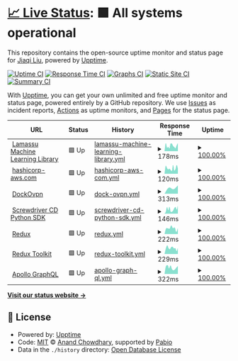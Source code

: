 # [📈 Live Status](https://status.qubitpi.org): <!--live status--> **🟩 All systems operational**

This repository contains the open-source uptime monitor and status page for [Jiaqi Liu](www.qubitpi.org), powered by [Upptime](https://github.com/upptime/upptime).

[![Uptime CI](https://github.com/QubitPi/documentation-status/workflows/Uptime%20CI/badge.svg)](https://github.com/QubitPi/documentation-status/actions?query=workflow%3A%22Uptime+CI%22)
[![Response Time CI](https://github.com/QubitPi/documentation-status/workflows/Response%20Time%20CI/badge.svg)](https://github.com/QubitPi/documentation-status/actions?query=workflow%3A%22Response+Time+CI%22)
[![Graphs CI](https://github.com/QubitPi/documentation-status/workflows/Graphs%20CI/badge.svg)](https://github.com/QubitPi/documentation-status/actions?query=workflow%3A%22Graphs+CI%22)
[![Static Site CI](https://github.com/QubitPi/documentation-status/workflows/Static%20Site%20CI/badge.svg)](https://github.com/QubitPi/documentation-status/actions?query=workflow%3A%22Static+Site+CI%22)
[![Summary CI](https://github.com/QubitPi/documentation-status/workflows/Summary%20CI/badge.svg)](https://github.com/QubitPi/documentation-status/actions?query=workflow%3A%22Summary+CI%22)

With [Upptime](https://upptime.js.org), you can get your own unlimited and free uptime monitor and status page, powered entirely by a GitHub repository. We use [Issues](https://github.com/QubitPi/documentation-status/issues) as incident reports, [Actions](https://github.com/QubitPi/documentation-status/actions) as uptime monitors, and [Pages](https://status.qubitpi.org) for the status page.

<!--start: status pages-->
<!-- This summary is generated by Upptime (https://github.com/upptime/upptime) -->
<!-- Do not edit this manually, your changes will be overwritten -->
<!-- prettier-ignore -->
| URL | Status | History | Response Time | Uptime |
| --- | ------ | ------- | ------------- | ------ |
| <img alt="" src="https://icons.duckduckgo.com/ip3/docs.lamassu.dev.ico" height="13"> [Lamassu Machine Learning Library](https://docs.lamassu.dev/en/latest/) | 🟩 Up | [lamassu-machine-learning-library.yml](https://github.com/QubitPi/documentation-status/commits/HEAD/history/lamassu-machine-learning-library.yml) | <details><summary><img alt="Response time graph" src="./graphs/lamassu-machine-learning-library/response-time-week.png" height="20"> 178ms</summary><br><a href="https://status.qubitpi.org/history/lamassu-machine-learning-library"><img alt="Response time 179" src="https://img.shields.io/endpoint?url=https%3A%2F%2Fraw.githubusercontent.com%2FQubitPi%2Fdocumentation-status%2FHEAD%2Fapi%2Flamassu-machine-learning-library%2Fresponse-time.json"></a><br><a href="https://status.qubitpi.org/history/lamassu-machine-learning-library"><img alt="24-hour response time 266" src="https://img.shields.io/endpoint?url=https%3A%2F%2Fraw.githubusercontent.com%2FQubitPi%2Fdocumentation-status%2FHEAD%2Fapi%2Flamassu-machine-learning-library%2Fresponse-time-day.json"></a><br><a href="https://status.qubitpi.org/history/lamassu-machine-learning-library"><img alt="7-day response time 178" src="https://img.shields.io/endpoint?url=https%3A%2F%2Fraw.githubusercontent.com%2FQubitPi%2Fdocumentation-status%2FHEAD%2Fapi%2Flamassu-machine-learning-library%2Fresponse-time-week.json"></a><br><a href="https://status.qubitpi.org/history/lamassu-machine-learning-library"><img alt="30-day response time 179" src="https://img.shields.io/endpoint?url=https%3A%2F%2Fraw.githubusercontent.com%2FQubitPi%2Fdocumentation-status%2FHEAD%2Fapi%2Flamassu-machine-learning-library%2Fresponse-time-month.json"></a><br><a href="https://status.qubitpi.org/history/lamassu-machine-learning-library"><img alt="1-year response time 179" src="https://img.shields.io/endpoint?url=https%3A%2F%2Fraw.githubusercontent.com%2FQubitPi%2Fdocumentation-status%2FHEAD%2Fapi%2Flamassu-machine-learning-library%2Fresponse-time-year.json"></a></details> | <details><summary><a href="https://status.qubitpi.org/history/lamassu-machine-learning-library">100.00%</a></summary><a href="https://status.qubitpi.org/history/lamassu-machine-learning-library"><img alt="All-time uptime 100.00%" src="https://img.shields.io/endpoint?url=https%3A%2F%2Fraw.githubusercontent.com%2FQubitPi%2Fdocumentation-status%2FHEAD%2Fapi%2Flamassu-machine-learning-library%2Fuptime.json"></a><br><a href="https://status.qubitpi.org/history/lamassu-machine-learning-library"><img alt="24-hour uptime 100.00%" src="https://img.shields.io/endpoint?url=https%3A%2F%2Fraw.githubusercontent.com%2FQubitPi%2Fdocumentation-status%2FHEAD%2Fapi%2Flamassu-machine-learning-library%2Fuptime-day.json"></a><br><a href="https://status.qubitpi.org/history/lamassu-machine-learning-library"><img alt="7-day uptime 100.00%" src="https://img.shields.io/endpoint?url=https%3A%2F%2Fraw.githubusercontent.com%2FQubitPi%2Fdocumentation-status%2FHEAD%2Fapi%2Flamassu-machine-learning-library%2Fuptime-week.json"></a><br><a href="https://status.qubitpi.org/history/lamassu-machine-learning-library"><img alt="30-day uptime 100.00%" src="https://img.shields.io/endpoint?url=https%3A%2F%2Fraw.githubusercontent.com%2FQubitPi%2Fdocumentation-status%2FHEAD%2Fapi%2Flamassu-machine-learning-library%2Fuptime-month.json"></a><br><a href="https://status.qubitpi.org/history/lamassu-machine-learning-library"><img alt="1-year uptime 100.00%" src="https://img.shields.io/endpoint?url=https%3A%2F%2Fraw.githubusercontent.com%2FQubitPi%2Fdocumentation-status%2FHEAD%2Fapi%2Flamassu-machine-learning-library%2Fuptime-year.json"></a></details>
| <img alt="" src="https://icons.duckduckgo.com/ip3/hashicorp-aws.com.ico" height="13"> [hashicorp-aws.com](https://hashicorp-aws.com/) | 🟩 Up | [hashicorp-aws-com.yml](https://github.com/QubitPi/documentation-status/commits/HEAD/history/hashicorp-aws-com.yml) | <details><summary><img alt="Response time graph" src="./graphs/hashicorp-aws-com/response-time-week.png" height="20"> 120ms</summary><br><a href="https://status.qubitpi.org/history/hashicorp-aws-com"><img alt="Response time 114" src="https://img.shields.io/endpoint?url=https%3A%2F%2Fraw.githubusercontent.com%2FQubitPi%2Fdocumentation-status%2FHEAD%2Fapi%2Fhashicorp-aws-com%2Fresponse-time.json"></a><br><a href="https://status.qubitpi.org/history/hashicorp-aws-com"><img alt="24-hour response time 114" src="https://img.shields.io/endpoint?url=https%3A%2F%2Fraw.githubusercontent.com%2FQubitPi%2Fdocumentation-status%2FHEAD%2Fapi%2Fhashicorp-aws-com%2Fresponse-time-day.json"></a><br><a href="https://status.qubitpi.org/history/hashicorp-aws-com"><img alt="7-day response time 120" src="https://img.shields.io/endpoint?url=https%3A%2F%2Fraw.githubusercontent.com%2FQubitPi%2Fdocumentation-status%2FHEAD%2Fapi%2Fhashicorp-aws-com%2Fresponse-time-week.json"></a><br><a href="https://status.qubitpi.org/history/hashicorp-aws-com"><img alt="30-day response time 114" src="https://img.shields.io/endpoint?url=https%3A%2F%2Fraw.githubusercontent.com%2FQubitPi%2Fdocumentation-status%2FHEAD%2Fapi%2Fhashicorp-aws-com%2Fresponse-time-month.json"></a><br><a href="https://status.qubitpi.org/history/hashicorp-aws-com"><img alt="1-year response time 114" src="https://img.shields.io/endpoint?url=https%3A%2F%2Fraw.githubusercontent.com%2FQubitPi%2Fdocumentation-status%2FHEAD%2Fapi%2Fhashicorp-aws-com%2Fresponse-time-year.json"></a></details> | <details><summary><a href="https://status.qubitpi.org/history/hashicorp-aws-com">100.00%</a></summary><a href="https://status.qubitpi.org/history/hashicorp-aws-com"><img alt="All-time uptime 100.00%" src="https://img.shields.io/endpoint?url=https%3A%2F%2Fraw.githubusercontent.com%2FQubitPi%2Fdocumentation-status%2FHEAD%2Fapi%2Fhashicorp-aws-com%2Fuptime.json"></a><br><a href="https://status.qubitpi.org/history/hashicorp-aws-com"><img alt="24-hour uptime 100.00%" src="https://img.shields.io/endpoint?url=https%3A%2F%2Fraw.githubusercontent.com%2FQubitPi%2Fdocumentation-status%2FHEAD%2Fapi%2Fhashicorp-aws-com%2Fuptime-day.json"></a><br><a href="https://status.qubitpi.org/history/hashicorp-aws-com"><img alt="7-day uptime 100.00%" src="https://img.shields.io/endpoint?url=https%3A%2F%2Fraw.githubusercontent.com%2FQubitPi%2Fdocumentation-status%2FHEAD%2Fapi%2Fhashicorp-aws-com%2Fuptime-week.json"></a><br><a href="https://status.qubitpi.org/history/hashicorp-aws-com"><img alt="30-day uptime 100.00%" src="https://img.shields.io/endpoint?url=https%3A%2F%2Fraw.githubusercontent.com%2FQubitPi%2Fdocumentation-status%2FHEAD%2Fapi%2Fhashicorp-aws-com%2Fuptime-month.json"></a><br><a href="https://status.qubitpi.org/history/hashicorp-aws-com"><img alt="1-year uptime 100.00%" src="https://img.shields.io/endpoint?url=https%3A%2F%2Fraw.githubusercontent.com%2FQubitPi%2Fdocumentation-status%2FHEAD%2Fapi%2Fhashicorp-aws-com%2Fuptime-year.json"></a></details>
| <img alt="" src="https://icons.duckduckgo.com/ip3/dockovpn.qubitpi.org.ico" height="13"> [DockOvpn](https://dockovpn.qubitpi.org/) | 🟩 Up | [dock-ovpn.yml](https://github.com/QubitPi/documentation-status/commits/HEAD/history/dock-ovpn.yml) | <details><summary><img alt="Response time graph" src="./graphs/dock-ovpn/response-time-week.png" height="20"> 313ms</summary><br><a href="https://status.qubitpi.org/history/dock-ovpn"><img alt="Response time 313" src="https://img.shields.io/endpoint?url=https%3A%2F%2Fraw.githubusercontent.com%2FQubitPi%2Fdocumentation-status%2FHEAD%2Fapi%2Fdock-ovpn%2Fresponse-time.json"></a><br><a href="https://status.qubitpi.org/history/dock-ovpn"><img alt="24-hour response time 412" src="https://img.shields.io/endpoint?url=https%3A%2F%2Fraw.githubusercontent.com%2FQubitPi%2Fdocumentation-status%2FHEAD%2Fapi%2Fdock-ovpn%2Fresponse-time-day.json"></a><br><a href="https://status.qubitpi.org/history/dock-ovpn"><img alt="7-day response time 313" src="https://img.shields.io/endpoint?url=https%3A%2F%2Fraw.githubusercontent.com%2FQubitPi%2Fdocumentation-status%2FHEAD%2Fapi%2Fdock-ovpn%2Fresponse-time-week.json"></a><br><a href="https://status.qubitpi.org/history/dock-ovpn"><img alt="30-day response time 313" src="https://img.shields.io/endpoint?url=https%3A%2F%2Fraw.githubusercontent.com%2FQubitPi%2Fdocumentation-status%2FHEAD%2Fapi%2Fdock-ovpn%2Fresponse-time-month.json"></a><br><a href="https://status.qubitpi.org/history/dock-ovpn"><img alt="1-year response time 313" src="https://img.shields.io/endpoint?url=https%3A%2F%2Fraw.githubusercontent.com%2FQubitPi%2Fdocumentation-status%2FHEAD%2Fapi%2Fdock-ovpn%2Fresponse-time-year.json"></a></details> | <details><summary><a href="https://status.qubitpi.org/history/dock-ovpn">100.00%</a></summary><a href="https://status.qubitpi.org/history/dock-ovpn"><img alt="All-time uptime 100.00%" src="https://img.shields.io/endpoint?url=https%3A%2F%2Fraw.githubusercontent.com%2FQubitPi%2Fdocumentation-status%2FHEAD%2Fapi%2Fdock-ovpn%2Fuptime.json"></a><br><a href="https://status.qubitpi.org/history/dock-ovpn"><img alt="24-hour uptime 100.00%" src="https://img.shields.io/endpoint?url=https%3A%2F%2Fraw.githubusercontent.com%2FQubitPi%2Fdocumentation-status%2FHEAD%2Fapi%2Fdock-ovpn%2Fuptime-day.json"></a><br><a href="https://status.qubitpi.org/history/dock-ovpn"><img alt="7-day uptime 100.00%" src="https://img.shields.io/endpoint?url=https%3A%2F%2Fraw.githubusercontent.com%2FQubitPi%2Fdocumentation-status%2FHEAD%2Fapi%2Fdock-ovpn%2Fuptime-week.json"></a><br><a href="https://status.qubitpi.org/history/dock-ovpn"><img alt="30-day uptime 100.00%" src="https://img.shields.io/endpoint?url=https%3A%2F%2Fraw.githubusercontent.com%2FQubitPi%2Fdocumentation-status%2FHEAD%2Fapi%2Fdock-ovpn%2Fuptime-month.json"></a><br><a href="https://status.qubitpi.org/history/dock-ovpn"><img alt="1-year uptime 100.00%" src="https://img.shields.io/endpoint?url=https%3A%2F%2Fraw.githubusercontent.com%2FQubitPi%2Fdocumentation-status%2FHEAD%2Fapi%2Fdock-ovpn%2Fuptime-year.json"></a></details>
| <img alt="" src="https://icons.duckduckgo.com/ip3/screwdriver-cd-python-sdk.readthedocs.io.ico" height="13"> [Screwdriver CD Python SDK](https://screwdriver-cd-python-sdk.readthedocs.io/en/latest/) | 🟩 Up | [screwdriver-cd-python-sdk.yml](https://github.com/QubitPi/documentation-status/commits/HEAD/history/screwdriver-cd-python-sdk.yml) | <details><summary><img alt="Response time graph" src="./graphs/screwdriver-cd-python-sdk/response-time-week.png" height="20"> 146ms</summary><br><a href="https://status.qubitpi.org/history/screwdriver-cd-python-sdk"><img alt="Response time 155" src="https://img.shields.io/endpoint?url=https%3A%2F%2Fraw.githubusercontent.com%2FQubitPi%2Fdocumentation-status%2FHEAD%2Fapi%2Fscrewdriver-cd-python-sdk%2Fresponse-time.json"></a><br><a href="https://status.qubitpi.org/history/screwdriver-cd-python-sdk"><img alt="24-hour response time 262" src="https://img.shields.io/endpoint?url=https%3A%2F%2Fraw.githubusercontent.com%2FQubitPi%2Fdocumentation-status%2FHEAD%2Fapi%2Fscrewdriver-cd-python-sdk%2Fresponse-time-day.json"></a><br><a href="https://status.qubitpi.org/history/screwdriver-cd-python-sdk"><img alt="7-day response time 146" src="https://img.shields.io/endpoint?url=https%3A%2F%2Fraw.githubusercontent.com%2FQubitPi%2Fdocumentation-status%2FHEAD%2Fapi%2Fscrewdriver-cd-python-sdk%2Fresponse-time-week.json"></a><br><a href="https://status.qubitpi.org/history/screwdriver-cd-python-sdk"><img alt="30-day response time 155" src="https://img.shields.io/endpoint?url=https%3A%2F%2Fraw.githubusercontent.com%2FQubitPi%2Fdocumentation-status%2FHEAD%2Fapi%2Fscrewdriver-cd-python-sdk%2Fresponse-time-month.json"></a><br><a href="https://status.qubitpi.org/history/screwdriver-cd-python-sdk"><img alt="1-year response time 155" src="https://img.shields.io/endpoint?url=https%3A%2F%2Fraw.githubusercontent.com%2FQubitPi%2Fdocumentation-status%2FHEAD%2Fapi%2Fscrewdriver-cd-python-sdk%2Fresponse-time-year.json"></a></details> | <details><summary><a href="https://status.qubitpi.org/history/screwdriver-cd-python-sdk">100.00%</a></summary><a href="https://status.qubitpi.org/history/screwdriver-cd-python-sdk"><img alt="All-time uptime 100.00%" src="https://img.shields.io/endpoint?url=https%3A%2F%2Fraw.githubusercontent.com%2FQubitPi%2Fdocumentation-status%2FHEAD%2Fapi%2Fscrewdriver-cd-python-sdk%2Fuptime.json"></a><br><a href="https://status.qubitpi.org/history/screwdriver-cd-python-sdk"><img alt="24-hour uptime 100.00%" src="https://img.shields.io/endpoint?url=https%3A%2F%2Fraw.githubusercontent.com%2FQubitPi%2Fdocumentation-status%2FHEAD%2Fapi%2Fscrewdriver-cd-python-sdk%2Fuptime-day.json"></a><br><a href="https://status.qubitpi.org/history/screwdriver-cd-python-sdk"><img alt="7-day uptime 100.00%" src="https://img.shields.io/endpoint?url=https%3A%2F%2Fraw.githubusercontent.com%2FQubitPi%2Fdocumentation-status%2FHEAD%2Fapi%2Fscrewdriver-cd-python-sdk%2Fuptime-week.json"></a><br><a href="https://status.qubitpi.org/history/screwdriver-cd-python-sdk"><img alt="30-day uptime 100.00%" src="https://img.shields.io/endpoint?url=https%3A%2F%2Fraw.githubusercontent.com%2FQubitPi%2Fdocumentation-status%2FHEAD%2Fapi%2Fscrewdriver-cd-python-sdk%2Fuptime-month.json"></a><br><a href="https://status.qubitpi.org/history/screwdriver-cd-python-sdk"><img alt="1-year uptime 100.00%" src="https://img.shields.io/endpoint?url=https%3A%2F%2Fraw.githubusercontent.com%2FQubitPi%2Fdocumentation-status%2FHEAD%2Fapi%2Fscrewdriver-cd-python-sdk%2Fuptime-year.json"></a></details>
| <img alt="" src="https://icons.duckduckgo.com/ip3/redux.qubitpi.org.ico" height="13"> [Redux](https://redux.qubitpi.org/) | 🟩 Up | [redux.yml](https://github.com/QubitPi/documentation-status/commits/HEAD/history/redux.yml) | <details><summary><img alt="Response time graph" src="./graphs/redux/response-time-week.png" height="20"> 222ms</summary><br><a href="https://status.qubitpi.org/history/redux"><img alt="Response time 222" src="https://img.shields.io/endpoint?url=https%3A%2F%2Fraw.githubusercontent.com%2FQubitPi%2Fdocumentation-status%2FHEAD%2Fapi%2Fredux%2Fresponse-time.json"></a><br><a href="https://status.qubitpi.org/history/redux"><img alt="24-hour response time 226" src="https://img.shields.io/endpoint?url=https%3A%2F%2Fraw.githubusercontent.com%2FQubitPi%2Fdocumentation-status%2FHEAD%2Fapi%2Fredux%2Fresponse-time-day.json"></a><br><a href="https://status.qubitpi.org/history/redux"><img alt="7-day response time 222" src="https://img.shields.io/endpoint?url=https%3A%2F%2Fraw.githubusercontent.com%2FQubitPi%2Fdocumentation-status%2FHEAD%2Fapi%2Fredux%2Fresponse-time-week.json"></a><br><a href="https://status.qubitpi.org/history/redux"><img alt="30-day response time 222" src="https://img.shields.io/endpoint?url=https%3A%2F%2Fraw.githubusercontent.com%2FQubitPi%2Fdocumentation-status%2FHEAD%2Fapi%2Fredux%2Fresponse-time-month.json"></a><br><a href="https://status.qubitpi.org/history/redux"><img alt="1-year response time 222" src="https://img.shields.io/endpoint?url=https%3A%2F%2Fraw.githubusercontent.com%2FQubitPi%2Fdocumentation-status%2FHEAD%2Fapi%2Fredux%2Fresponse-time-year.json"></a></details> | <details><summary><a href="https://status.qubitpi.org/history/redux">100.00%</a></summary><a href="https://status.qubitpi.org/history/redux"><img alt="All-time uptime 100.00%" src="https://img.shields.io/endpoint?url=https%3A%2F%2Fraw.githubusercontent.com%2FQubitPi%2Fdocumentation-status%2FHEAD%2Fapi%2Fredux%2Fuptime.json"></a><br><a href="https://status.qubitpi.org/history/redux"><img alt="24-hour uptime 100.00%" src="https://img.shields.io/endpoint?url=https%3A%2F%2Fraw.githubusercontent.com%2FQubitPi%2Fdocumentation-status%2FHEAD%2Fapi%2Fredux%2Fuptime-day.json"></a><br><a href="https://status.qubitpi.org/history/redux"><img alt="7-day uptime 100.00%" src="https://img.shields.io/endpoint?url=https%3A%2F%2Fraw.githubusercontent.com%2FQubitPi%2Fdocumentation-status%2FHEAD%2Fapi%2Fredux%2Fuptime-week.json"></a><br><a href="https://status.qubitpi.org/history/redux"><img alt="30-day uptime 100.00%" src="https://img.shields.io/endpoint?url=https%3A%2F%2Fraw.githubusercontent.com%2FQubitPi%2Fdocumentation-status%2FHEAD%2Fapi%2Fredux%2Fuptime-month.json"></a><br><a href="https://status.qubitpi.org/history/redux"><img alt="1-year uptime 100.00%" src="https://img.shields.io/endpoint?url=https%3A%2F%2Fraw.githubusercontent.com%2FQubitPi%2Fdocumentation-status%2FHEAD%2Fapi%2Fredux%2Fuptime-year.json"></a></details>
| <img alt="" src="https://icons.duckduckgo.com/ip3/redux-toolkit.qubitpi.org.ico" height="13"> [Redux Toolkit](https://redux-toolkit.qubitpi.org/) | 🟩 Up | [redux-toolkit.yml](https://github.com/QubitPi/documentation-status/commits/HEAD/history/redux-toolkit.yml) | <details><summary><img alt="Response time graph" src="./graphs/redux-toolkit/response-time-week.png" height="20"> 229ms</summary><br><a href="https://status.qubitpi.org/history/redux-toolkit"><img alt="Response time 229" src="https://img.shields.io/endpoint?url=https%3A%2F%2Fraw.githubusercontent.com%2FQubitPi%2Fdocumentation-status%2FHEAD%2Fapi%2Fredux-toolkit%2Fresponse-time.json"></a><br><a href="https://status.qubitpi.org/history/redux-toolkit"><img alt="24-hour response time 229" src="https://img.shields.io/endpoint?url=https%3A%2F%2Fraw.githubusercontent.com%2FQubitPi%2Fdocumentation-status%2FHEAD%2Fapi%2Fredux-toolkit%2Fresponse-time-day.json"></a><br><a href="https://status.qubitpi.org/history/redux-toolkit"><img alt="7-day response time 229" src="https://img.shields.io/endpoint?url=https%3A%2F%2Fraw.githubusercontent.com%2FQubitPi%2Fdocumentation-status%2FHEAD%2Fapi%2Fredux-toolkit%2Fresponse-time-week.json"></a><br><a href="https://status.qubitpi.org/history/redux-toolkit"><img alt="30-day response time 229" src="https://img.shields.io/endpoint?url=https%3A%2F%2Fraw.githubusercontent.com%2FQubitPi%2Fdocumentation-status%2FHEAD%2Fapi%2Fredux-toolkit%2Fresponse-time-month.json"></a><br><a href="https://status.qubitpi.org/history/redux-toolkit"><img alt="1-year response time 229" src="https://img.shields.io/endpoint?url=https%3A%2F%2Fraw.githubusercontent.com%2FQubitPi%2Fdocumentation-status%2FHEAD%2Fapi%2Fredux-toolkit%2Fresponse-time-year.json"></a></details> | <details><summary><a href="https://status.qubitpi.org/history/redux-toolkit">100.00%</a></summary><a href="https://status.qubitpi.org/history/redux-toolkit"><img alt="All-time uptime 100.00%" src="https://img.shields.io/endpoint?url=https%3A%2F%2Fraw.githubusercontent.com%2FQubitPi%2Fdocumentation-status%2FHEAD%2Fapi%2Fredux-toolkit%2Fuptime.json"></a><br><a href="https://status.qubitpi.org/history/redux-toolkit"><img alt="24-hour uptime 100.00%" src="https://img.shields.io/endpoint?url=https%3A%2F%2Fraw.githubusercontent.com%2FQubitPi%2Fdocumentation-status%2FHEAD%2Fapi%2Fredux-toolkit%2Fuptime-day.json"></a><br><a href="https://status.qubitpi.org/history/redux-toolkit"><img alt="7-day uptime 100.00%" src="https://img.shields.io/endpoint?url=https%3A%2F%2Fraw.githubusercontent.com%2FQubitPi%2Fdocumentation-status%2FHEAD%2Fapi%2Fredux-toolkit%2Fuptime-week.json"></a><br><a href="https://status.qubitpi.org/history/redux-toolkit"><img alt="30-day uptime 100.00%" src="https://img.shields.io/endpoint?url=https%3A%2F%2Fraw.githubusercontent.com%2FQubitPi%2Fdocumentation-status%2FHEAD%2Fapi%2Fredux-toolkit%2Fuptime-month.json"></a><br><a href="https://status.qubitpi.org/history/redux-toolkit"><img alt="1-year uptime 100.00%" src="https://img.shields.io/endpoint?url=https%3A%2F%2Fraw.githubusercontent.com%2FQubitPi%2Fdocumentation-status%2FHEAD%2Fapi%2Fredux-toolkit%2Fuptime-year.json"></a></details>
| <img alt="" src="https://icons.duckduckgo.com/ip3/apollographql.qubitpi.org.ico" height="13"> [Apollo GraphQL](https://apollographql.qubitpi.org/) | 🟩 Up | [apollo-graph-ql.yml](https://github.com/QubitPi/documentation-status/commits/HEAD/history/apollo-graph-ql.yml) | <details><summary><img alt="Response time graph" src="./graphs/apollo-graph-ql/response-time-week.png" height="20"> 322ms</summary><br><a href="https://status.qubitpi.org/history/apollo-graph-ql"><img alt="Response time 322" src="https://img.shields.io/endpoint?url=https%3A%2F%2Fraw.githubusercontent.com%2FQubitPi%2Fdocumentation-status%2FHEAD%2Fapi%2Fapollo-graph-ql%2Fresponse-time.json"></a><br><a href="https://status.qubitpi.org/history/apollo-graph-ql"><img alt="24-hour response time 397" src="https://img.shields.io/endpoint?url=https%3A%2F%2Fraw.githubusercontent.com%2FQubitPi%2Fdocumentation-status%2FHEAD%2Fapi%2Fapollo-graph-ql%2Fresponse-time-day.json"></a><br><a href="https://status.qubitpi.org/history/apollo-graph-ql"><img alt="7-day response time 322" src="https://img.shields.io/endpoint?url=https%3A%2F%2Fraw.githubusercontent.com%2FQubitPi%2Fdocumentation-status%2FHEAD%2Fapi%2Fapollo-graph-ql%2Fresponse-time-week.json"></a><br><a href="https://status.qubitpi.org/history/apollo-graph-ql"><img alt="30-day response time 322" src="https://img.shields.io/endpoint?url=https%3A%2F%2Fraw.githubusercontent.com%2FQubitPi%2Fdocumentation-status%2FHEAD%2Fapi%2Fapollo-graph-ql%2Fresponse-time-month.json"></a><br><a href="https://status.qubitpi.org/history/apollo-graph-ql"><img alt="1-year response time 322" src="https://img.shields.io/endpoint?url=https%3A%2F%2Fraw.githubusercontent.com%2FQubitPi%2Fdocumentation-status%2FHEAD%2Fapi%2Fapollo-graph-ql%2Fresponse-time-year.json"></a></details> | <details><summary><a href="https://status.qubitpi.org/history/apollo-graph-ql">100.00%</a></summary><a href="https://status.qubitpi.org/history/apollo-graph-ql"><img alt="All-time uptime 100.00%" src="https://img.shields.io/endpoint?url=https%3A%2F%2Fraw.githubusercontent.com%2FQubitPi%2Fdocumentation-status%2FHEAD%2Fapi%2Fapollo-graph-ql%2Fuptime.json"></a><br><a href="https://status.qubitpi.org/history/apollo-graph-ql"><img alt="24-hour uptime 100.00%" src="https://img.shields.io/endpoint?url=https%3A%2F%2Fraw.githubusercontent.com%2FQubitPi%2Fdocumentation-status%2FHEAD%2Fapi%2Fapollo-graph-ql%2Fuptime-day.json"></a><br><a href="https://status.qubitpi.org/history/apollo-graph-ql"><img alt="7-day uptime 100.00%" src="https://img.shields.io/endpoint?url=https%3A%2F%2Fraw.githubusercontent.com%2FQubitPi%2Fdocumentation-status%2FHEAD%2Fapi%2Fapollo-graph-ql%2Fuptime-week.json"></a><br><a href="https://status.qubitpi.org/history/apollo-graph-ql"><img alt="30-day uptime 100.00%" src="https://img.shields.io/endpoint?url=https%3A%2F%2Fraw.githubusercontent.com%2FQubitPi%2Fdocumentation-status%2FHEAD%2Fapi%2Fapollo-graph-ql%2Fuptime-month.json"></a><br><a href="https://status.qubitpi.org/history/apollo-graph-ql"><img alt="1-year uptime 100.00%" src="https://img.shields.io/endpoint?url=https%3A%2F%2Fraw.githubusercontent.com%2FQubitPi%2Fdocumentation-status%2FHEAD%2Fapi%2Fapollo-graph-ql%2Fuptime-year.json"></a></details>

<!--end: status pages-->

[**Visit our status website →**](https://status.qubitpi.org)

## 📄 License

- Powered by: [Upptime](https://github.com/upptime/upptime)
- Code: [MIT](./LICENSE) © [Anand Chowdhary](https://anandchowdhary.com), supported by [Pabio](https://pabio.com)
- Data in the `./history` directory: [Open Database License](https://opendatacommons.org/licenses/odbl/1-0/)
